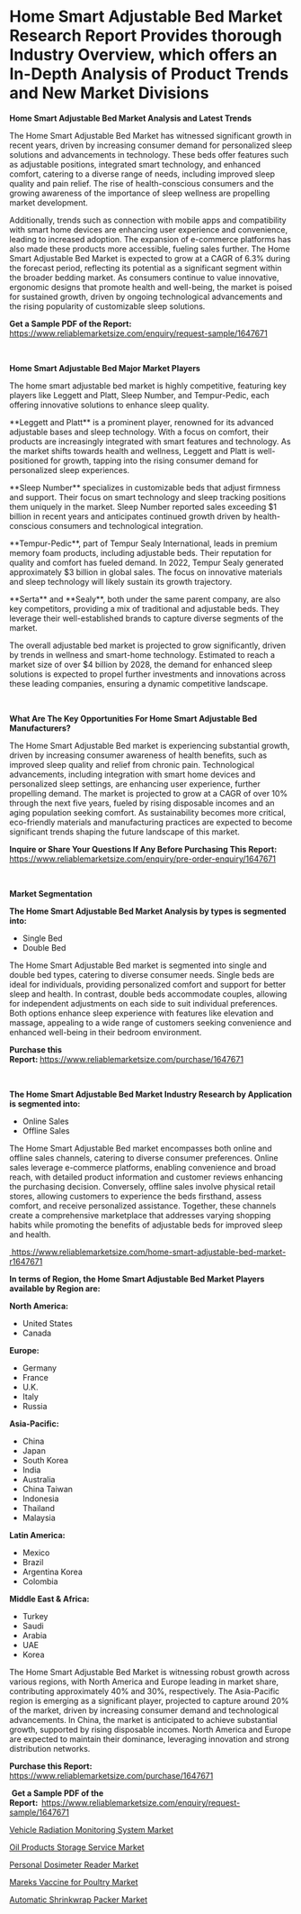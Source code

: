 <p><h1>Home Smart Adjustable Bed Market Research Report Provides thorough Industry Overview, which offers an In-Depth Analysis of Product Trends and New Market Divisions</h1></p><p><strong>Home Smart Adjustable Bed Market Analysis and Latest Trends</strong></p>
<p><p>The Home Smart Adjustable Bed Market has witnessed significant growth in recent years, driven by increasing consumer demand for personalized sleep solutions and advancements in technology. These beds offer features such as adjustable positions, integrated smart technology, and enhanced comfort, catering to a diverse range of needs, including improved sleep quality and pain relief. The rise of health-conscious consumers and the growing awareness of the importance of sleep wellness are propelling market development.</p><p>Additionally, trends such as connection with mobile apps and compatibility with smart home devices are enhancing user experience and convenience, leading to increased adoption. The expansion of e-commerce platforms has also made these products more accessible, fueling sales further. The Home Smart Adjustable Bed Market is expected to grow at a CAGR of 6.3% during the forecast period, reflecting its potential as a significant segment within the broader bedding market. As consumers continue to value innovative, ergonomic designs that promote health and well-being, the market is poised for sustained growth, driven by ongoing technological advancements and the rising popularity of customizable sleep solutions.</p></p>
<p><strong>Get a Sample PDF of the Report:&nbsp;</strong> <a href="https://www.reliablemarketsize.com/enquiry/request-sample/1647671?utm_campaign=2176&utm_medium=2&utm_source=Github&utm_content=ia&utm_term=29032025&utm_id=home-smart-adjustable-bed">https://www.reliablemarketsize.com/enquiry/request-sample/1647671</a></p>
<p>&nbsp;</p>
<p><strong>Home Smart Adjustable Bed Major Market Players</strong></p>
<p><p>The home smart adjustable bed market is highly competitive, featuring key players like Leggett and Platt, Sleep Number, and Tempur-Pedic, each offering innovative solutions to enhance sleep quality. </p><p>**Leggett and Platt** is a prominent player, renowned for its advanced adjustable bases and sleep technology. With a focus on comfort, their products are increasingly integrated with smart features and technology. As the market shifts towards health and wellness, Leggett and Platt is well-positioned for growth, tapping into the rising consumer demand for personalized sleep experiences.</p><p>**Sleep Number** specializes in customizable beds that adjust firmness and support. Their focus on smart technology and sleep tracking positions them uniquely in the market. Sleep Number reported sales exceeding $1 billion in recent years and anticipates continued growth driven by health-conscious consumers and technological integration.</p><p>**Tempur-Pedic**, part of Tempur Sealy International, leads in premium memory foam products, including adjustable beds. Their reputation for quality and comfort has fueled demand. In 2022, Tempur Sealy generated approximately $3 billion in global sales. The focus on innovative materials and sleep technology will likely sustain its growth trajectory.</p><p>**Serta** and **Sealy**, both under the same parent company, are also key competitors, providing a mix of traditional and adjustable beds. They leverage their well-established brands to capture diverse segments of the market.</p><p>The overall adjustable bed market is projected to grow significantly, driven by trends in wellness and smart-home technology. Estimated to reach a market size of over $4 billion by 2028, the demand for enhanced sleep solutions is expected to propel further investments and innovations across these leading companies, ensuring a dynamic competitive landscape.</p></p>
<p>&nbsp;</p>
<p><strong>What Are The Key Opportunities For Home Smart Adjustable Bed Manufacturers?</strong></p>
<p><p>The Home Smart Adjustable Bed market is experiencing substantial growth, driven by increasing consumer awareness of health benefits, such as improved sleep quality and relief from chronic pain. Technological advancements, including integration with smart home devices and personalized sleep settings, are enhancing user experience, further propelling demand. The market is projected to grow at a CAGR of over 10% through the next five years, fueled by rising disposable incomes and an aging population seeking comfort. As sustainability becomes more critical, eco-friendly materials and manufacturing practices are expected to become significant trends shaping the future landscape of this market.</p></p>
<p><strong>Inquire or Share Your Questions If Any Before Purchasing This Report:</strong> <a href="https://www.reliablemarketsize.com/enquiry/pre-order-enquiry/1647671?utm_campaign=2176&utm_medium=2&utm_source=Github&utm_content=ia&utm_term=29032025&utm_id=home-smart-adjustable-bed">https://www.reliablemarketsize.com/enquiry/pre-order-enquiry/1647671</a></p>
<p>&nbsp;</p>
<p><strong>Market Segmentation</strong></p>
<p><strong>The Home Smart Adjustable Bed Market Analysis by types is segmented into:</strong></p>
<p><ul><li>Single Bed</li><li>Double Bed</li></ul></p>
<p><p>The Home Smart Adjustable Bed market is segmented into single and double bed types, catering to diverse consumer needs. Single beds are ideal for individuals, providing personalized comfort and support for better sleep and health. In contrast, double beds accommodate couples, allowing for independent adjustments on each side to suit individual preferences. Both options enhance sleep experience with features like elevation and massage, appealing to a wide range of customers seeking convenience and enhanced well-being in their bedroom environment.</p></p>
<p><strong>Purchase this Report:&nbsp;</strong><a href="https://www.reliablemarketsize.com/purchase/1647671?utm_campaign=2176&utm_medium=2&utm_source=Github&utm_content=ia&utm_term=29032025&utm_id=home-smart-adjustable-bed">https://www.reliablemarketsize.com/purchase/1647671</a></p>
<p>&nbsp;</p>
<p><strong>The Home Smart Adjustable Bed Market Industry Research by Application is segmented into:</strong></p>
<p><ul><li>Online Sales</li><li>Offline Sales</li></ul></p>
<p><p>The Home Smart Adjustable Bed market encompasses both online and offline sales channels, catering to diverse consumer preferences. Online sales leverage e-commerce platforms, enabling convenience and broad reach, with detailed product information and customer reviews enhancing the purchasing decision. Conversely, offline sales involve physical retail stores, allowing customers to experience the beds firsthand, assess comfort, and receive personalized assistance. Together, these channels create a comprehensive marketplace that addresses varying shopping habits while promoting the benefits of adjustable beds for improved sleep and health.</p></p>
<p><a href="https://www.reliablemarketsize.com/home-smart-adjustable-bed-market-r1647671?utm_campaign=2176&utm_medium=2&utm_source=Github&utm_content=ia&utm_term=29032025&utm_id=home-smart-adjustable-bed">&nbsp;https://www.reliablemarketsize.com/home-smart-adjustable-bed-market-r1647671</a></p>
<p><strong>In terms of Region, the Home Smart Adjustable Bed Market Players available by Region are:</strong></p>
<p>
    <p> <strong> North America: </strong>
        <ul>
            <li>United States</li>
            <li>Canada</li>
        </ul>
        </p> 
    <p> <strong> Europe: </strong>
        <ul>
            <li>Germany</li>
            <li>France</li>
            <li>U.K.</li>
            <li>Italy</li>
            <li>Russia</li>
        </ul>
        </p> 
    <p> <strong> Asia-Pacific: </strong>
        <ul>
            <li>China</li>
            <li>Japan</li>
            <li>South Korea</li>
            <li>India</li>
            <li>Australia</li>
            <li>China Taiwan</li>
            <li>Indonesia</li>
            <li>Thailand</li>
            <li>Malaysia</li>
        </ul>
        </p> 
    <p> <strong> Latin America: </strong>
        <ul>
            <li>Mexico</li>
            <li>Brazil</li>
            <li>Argentina Korea</li>
            <li>Colombia</li>
        </ul>
        </p> 
    <p> <strong> Middle East & Africa: </strong>
        <ul>
            <li>Turkey</li>
            <li>Saudi</li>
            <li>Arabia</li>
            <li>UAE</li>
            <li>Korea</li>
        </ul>
    </p>
    </p>
<p><p>The Home Smart Adjustable Bed Market is witnessing robust growth across various regions, with North America and Europe leading in market share, contributing approximately 40% and 30%, respectively. The Asia-Pacific region is emerging as a significant player, projected to capture around 20% of the market, driven by increasing consumer demand and technological advancements. In China, the market is anticipated to achieve substantial growth, supported by rising disposable incomes. North America and Europe are expected to maintain their dominance, leveraging innovation and strong distribution networks.</p></p>
<p><strong>Purchase this Report: </strong><a href="https://www.reliablemarketsize.com/purchase/1647671?utm_campaign=2176&utm_medium=2&utm_source=Github&utm_content=ia&utm_term=29032025&utm_id=home-smart-adjustable-bed">https://www.reliablemarketsize.com/purchase/1647671</a></p>
<p>&nbsp;<strong>Get a Sample PDF of the Report:&nbsp;&nbsp;</strong><a href="https://www.reliablemarketsize.com/enquiry/request-sample/1647671?utm_campaign=2176&utm_medium=2&utm_source=Github&utm_content=ia&utm_term=29032025&utm_id=home-smart-adjustable-bed">https://www.reliablemarketsize.com/enquiry/request-sample/1647671</a></p>
<p><strong></strong></p>
<p><p><a href="https://github.com/asoauoldag3n/Market-Research-Report-List-1/blob/main/vehicle-radiation-monitoring-system-market.md?utm_campaign=2176&utm_medium=2&utm_source=Github&utm_content=ia&utm_term=29032025&utm_id=home-smart-adjustable-bed">Vehicle Radiation Monitoring System Market</a></p><p><a href="https://github.com/baraohinze3x/Market-Research-Report-List-1/blob/main/oil-products-storage-service-market.md?utm_campaign=2176&utm_medium=2&utm_source=Github&utm_content=ia&utm_term=29032025&utm_id=home-smart-adjustable-bed">Oil Products Storage Service Market</a></p><p><a href="https://github.com/casalalimo40/Market-Research-Report-List-1/blob/main/personal-dosimeter-reader-market.md?utm_campaign=2176&utm_medium=2&utm_source=Github&utm_content=ia&utm_term=29032025&utm_id=home-smart-adjustable-bed">Personal Dosimeter Reader Market</a></p><p><a href="https://github.com/phillpfantis/Market-Research-Report-List-1/blob/main/mareks-vaccine-for-poultry-market.md?utm_campaign=2176&utm_medium=2&utm_source=Github&utm_content=ia&utm_term=29032025&utm_id=home-smart-adjustable-bed">Mareks Vaccine for Poultry Market</a></p><p><a href="https://github.com/careymartta6/Market-Research-Report-List-1/blob/main/automatic-shrinkwrap-packer-market.md?utm_campaign=2176&utm_medium=2&utm_source=Github&utm_content=ia&utm_term=29032025&utm_id=home-smart-adjustable-bed">Automatic Shrinkwrap Packer Market</a></p></p>